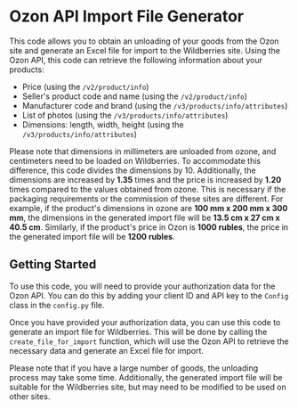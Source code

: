 # Ozon API Import File Generator
This code allows you to obtain an unloading of your goods from the Ozon site and generate an Excel file for import to the Wildberries site. Using the Ozon API, this code can retrieve the following information about your products:

- Price (using the `/v2/product/info`)
- Seller's product code and name (using the `/v2/product/info`)
- Manufacturer code and brand (using the `/v3/products/info/attributes`)
- List of photos (using the `/v3/products/info/attributes`)
- Dimensions: length, width, height (using the `/v3/products/info/attributes`)

Please note that dimensions in millimeters are unloaded from ozone, and centimeters need to be loaded on Wildberries. To accommodate this difference, this code divides the dimensions by 10. Additionally, the dimensions are increased by **1.35** times and the price is increased by **1.20** times compared to the values obtained from ozone. This is necessary if the packaging requirements or the commission of these sites are different. For example, if the product's dimensions in ozone are **100 mm x 200 mm x 300 mm**, the dimensions in the generated import file will be **13.5 cm x 27 cm x 40.5 cm**. Similarly, if the product's price in Ozon is **1000 rubles**, the price in the generated import file will be **1200 rubles**.

## Getting Started
To use this code, you will need to provide your authorization data for the Ozon API. You can do this by adding your client ID and API key to the `Config` class in the `config.py` file.

Once you have provided your authorization data, you can use this code to generate an import file for Wildberries. This will be done by calling the `create_file_for_import` function, which will use the Ozon API to retrieve the necessary data and generate an Excel file for import.

Please note that if you have a large number of goods, the unloading process may take some time. Additionally, the generated import file will be suitable for the Wildberries site, but may need to be modified to be used on other sites.